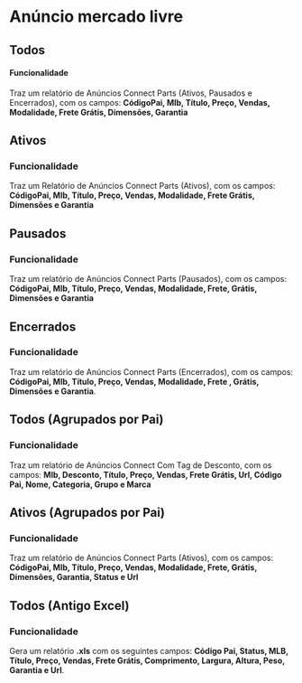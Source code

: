 # Anúncio mercado livre

## Todos

#### Funcionalidade

Traz um relatório de Anúncios Connect Parts \(Ativos, Pausados e Encerrados\), com os campos:  **CódigoPai, Mlb, Título, Preço, Vendas, Modalidade, Frete Grátis, Dimensões, Garantia**

## Ativos

### Funcionalidade

Traz um Relatório de Anúncios Connect Parts \(Ativos\), com os campos: **CódigoPai, Mlb, Título, Preço, Vendas, Modalidade, Frete Grátis, Dimensões e Garantia**

## Pausados

### Funcionalidade

Traz um relatório de Anúncios Connect Parts \(Pausados\), com os campos: **CódigoPai, Mlb, Título, Preço, Vendas, Modalidade, Frete, Grátis, Dimensões e Garantia**

## Encerrados

### Funcionalidade

Traz um relatório de Anúncios Connect Parts \(Encerrados\), com os campos: **CódigoPai, Mlb, Título, Preço, Vendas, Modalidade, Frete , Grátis, Dimensões e Garantia**.

## Todos \(Agrupados por Pai\)

### Funcionalidade

Traz um relatório de Anúncios Connect Com Tag de Desconto, com os campos: **Mlb, Desconto, Título, Preço, Vendas, Frete Grátis, Url, Código Pai, Nome, Categoria, Grupo e Marca**

## Ativos \(Agrupados por Pai\)

### Funcionalidade

Traz um relatório de Anúncios Connect Parts \(Ativos\), com os campos: **CódigoPai, Mlb, Título, Preço, Vendas, Modalidade, Frete, Grátis, Dimensões, Garantia, Status e Url**

## Todos \(Antigo Excel\)

### Funcionalidade

Gera um relatório **.xls** com os seguintes campos: **Código Pai, Status, MLB, Título, Preço, Vendas, Frete Grátis, Comprimento, Largura, Altura, Peso, Garantia e Url**.

